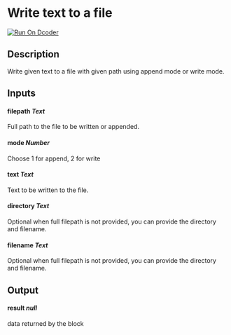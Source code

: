 # Write text to a file
[![Run On Dcoder](https://static-content.dcoder.tech/dcoder-assets/run-on-dcoder.svg)](https://code.dcoder.tech/feed/block/604b1ee7872a0e03e611ca66)

## Description
Write given text to a file with given path using append mode or write mode.

## Inputs
#### **filepath**  *Text*
Full path to the file to be written or appended.
#### **mode**  *Number*
Choose 1 for append, 2 for write
#### **text**  *Text*
Text to be written to the file.
#### **directory**  *Text*
Optional when full filepath is not provided, you can provide the directory and filename.
#### **filename**  *Text*
Optional when full filepath is not provided, you can provide the directory and filename.

## Output
#### **result**  *null*
data returned by the block

